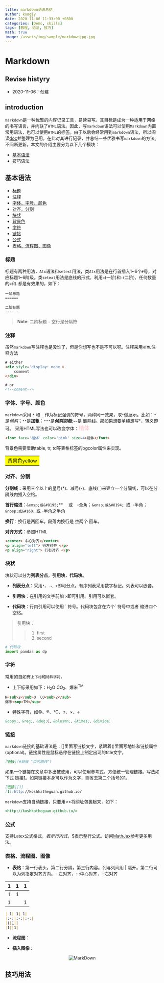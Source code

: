 ```yaml
---
title: markdown语法总结
author: kongjy
date: 2020-11-06 11:33:00 +0800
categories: [Demo, skills]
tags: [教程, 语法, 技巧]
math: true
image: /assets/img/sample/markdownjpg.jpg
---
```




# Markdown

## Revise histyry
- 2020-11-06：创建


## introduction

`markdown`是一种优雅的内容记录工具，易读易写。其目标是成为一种适用于网络的书写语言，并内联了`HTML`语法。因此，写`markdown`语法可以使用`Markdown`内置常用语法，也可以使用`HTML`的标签。由于以后会经常用到`markdown`语法，所以阅读[doc](#https://markdown-guide.readthedocs.io/en/latest/)并整理为己用，在此对其进行记录，并总结一些优雅书写`markdown`的方法。不间断更新。本文的介绍主要分为以下几个模块：
 
- [基本语法](#基本语法)
- [技巧语法](#技巧语法)

## 基本语法
- [标题](#标题 "页内跳转")
- [注释](#注释 "页内跳转")
- [字体、字号、颜色](#字体、字号、颜色 "页内跳转")
- [对齐、分割](#对齐、分割 "页内跳转")
- [块状](#块状 "页内跳转")
- [背景色](#背景色 "页内跳转")
- [字符](#字符 "页内跳转")
- [链接](#链接 "页内跳转")
- [公式](#公式 "页内跳转")
- [表格、流程图、图像](#表格、流程图、图像 "页内跳转")


### 标题
标题有两种用法，`Atx`语法和`setext`用法，类`Atx`用法是在行首插入1~6个`#`号，对应标题1~6阶级。类`setext`用法是底线的形式，利用`=`(一阶)和`-`(二阶)，任何数量的`=`和`-`都是有效果的，如下：

```
一阶标题
======

二阶标题
------
```
>**Note**: 二阶标题 `-` 空行是分隔符

### 注释
虽然`markdown`写注释也是没谁了，但是你想写也不是不可以呀。注释采用`HTML`注释方法

``` HTML
# either
<div style='display: none'>
    comment
</div>

# or
<!--coment-->
```

### 字体、字号、颜色

`markdown`采用 `*` 和 `_` 作为标记强调的符号，两种同一效果，取`*`做展示。比如：`*`是*倾斜*；`**`是**加粗**；`***`是***倾斜加粗***;`~~`是 ~~删除线~~。那如果想要单纯想写\*，转义即可。
采用HTML写法也可以改变字体：<font face='楷体' color='pink' size=4>楷体</font>

``` html
<font face='楷体' color='pink' size=4>楷体</font>
```
背景色需要借助table, tr, td等表格标签的bgcolor属性来实现。<table><tr><td bgcolor=yellow>背景色yellow</td></tr></table>

### 对齐、分割
**分割线**：采用三个以上的星号(*)、减号(-)、底线(_)来建立一个分隔线，可以在分隔线内插入空格。

**首行缩进**：`&emsp;或&#8195;`** &emsp;或&#8195;-全角；`&ensp;或&#8194;`&ensp;或&#8194;-半角；`&nbsp;或&#160;`&nbsp;或&#160;-半角之半角

**换行**：换行是两回车。段落内换行是 空两个 回车。

**对齐方式**：参照HTML

``` html
<center> 中心对齐</center>
<p align="left"> 行左对齐 </p>
<p align="right"> 行右对齐 </p>
```

### 块状
块状可以分为**列表分点**，**引用块**，**代码块**。

* **列表分点**：采用`*`、`-`、`+`即可分点。有序列表采用数字标记。列表可以嵌套。

- **引用快**：在引用的文字前加 `>`即可引用。引用可以嵌套。

+ **代码块**：行内引用可以使用 \` 符号。代码块包含在六个\` 符号中或者 缩进四个空格。

>引用块：
>> 1. first
>> 2. second

```python
# 代码块
import pandas as dp
```

### 字符
常用的自如有`上下标`和`特殊字符`。
- 上下标采用如下：H<sub>2</sub>O  CO<sub>2</sub>、爆米<sup>TM</sup>
```markdown
H<sub>2</sub>O  CO<sub>2</sub>
爆米<sup>TM</sup>
```
- 特殊字符，如&copy;、&reg;、&deg;C、&plusmn;、&times;、&divide;
```markdown
&copy;、&reg;、&deg;C、&plusmn;、&times;、&divide;
```

### 链接
`markdown`链接的基础语法是：[]里面写链接文字，紧跟着()里面写地址和链接属性(optional)。链接属性是鼠标悬停在链接上制定出现的title文字。
```markdown
[链接](#链接 "页内跳转")
```
如果一个链接在文章中多出被使用，可以使用参考式，方便统一管理链接。写法如下式 链接[1]。如果链接本身可以作为文字，则省去第二个括号的1。
```markdown
[链接][1]
[1]:http://koshkatheguan.github.io/
```
[1]:[http://koshkatheguan.github.io/]
`markdown`支持自动链接，只要用<>将网址包裹起来，如下：
```markdown
<http://koshkatheguan.github.io/>
```

### 公式
支持Latex公式格式，$表示行内式，$$表示整行公式。访问[MathJax](https://math.meta.stackexchange.com/questions/5020/mathjax-basic-tutorial-and-quick-reference 'MathJax basic tutorial and quick reference')参考更多用法。

### 表格、流程图、图像
* **表格**：第一行表头，第二行分隔，第三行内容。列与列间用 | 隔开。第二行可以为列指定对齐方向。- 左对齐，:-:中心对齐，-:右对齐

| 1| 1| 1|
|:-:|:-:|:-:|
|1|1||
|1||1|
```markdown
| 1| 1| 1|
|:-:|:-:|:-:|
|1|1||
|1||1|
```

* **流程图**：

* **插入图像**：
<center>  

![](https://holsworson.github.io/assets/img/sample/markdownjpg.jpg "MarkDown")
</center> 

## 技巧用法

